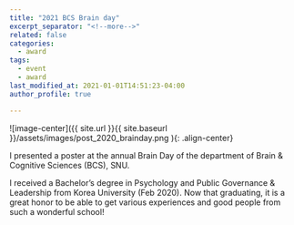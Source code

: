 ```yaml
---
title: "2021 BCS Brain day"
excerpt_separator: "<!--more-->"
related: false
categories:
  - award
tags:
  - event
  - award
last_modified_at: 2021-01-01T14:51:23-04:00
author_profile: true

---
```


![image-center]({{ site.url }}{{ site.baseurl }}/assets/images/post_2020_brainday.png ){: .align-center}

I presented a poster at the annual Brain Day of the department of Brain & Cognitive Sciences (BCS), SNU. 

I received a Bachelor’s degree in Psychology and Public Governance & Leadership from Korea University (Feb 2020). Now that graduating, it is a great honor to be able to get various experiences and good people from such a wonderful school! 

<!--more-->
